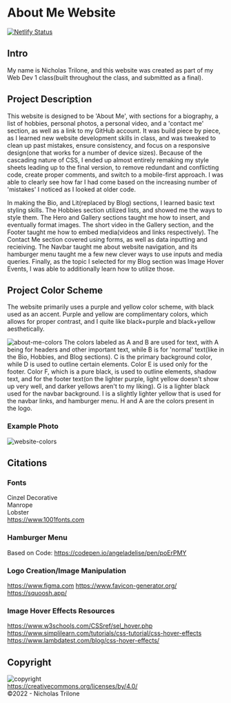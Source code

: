 # About Me Website
[![Netlify Status](https://api.netlify.com/api/v1/badges/d9a4e02e-f465-4450-9aff-9952e192643f/deploy-status)](https://app.netlify.com/sites/about-me-leadermasterguy/deploys)


## Intro
My name is Nicholas Trilone, and this website was created as part of my Web Dev 1 class(built throughout the class, and submitted as a final). 


## Project Description
This website is designed to be 'About Me', with sections for a biography, a list of hobbies, personal photos, a personal video, and a 'contact me' section, as well as a link to my GitHub account. It was build piece by piece, as I learned new website development skills in class, and was tweaked to clean up past mistakes, ensure consistency, and focus on a responsive design(one that works for a number of device sizes). Because of the cascading nature of CSS, I ended up almost entirely remaking my style sheets leading up to the final version, to remove redundant and conflicting code, create proper comments, and switch to a mobile-first approach. I was able to clearly see how far I had come based on the increasing number of 'mistakes' I noticed as I looked at older code.

In making the Bio, and Lit(replaced by Blog) sections, I learned basic text styling skills. The Hobbies section utilized lists, and showed me the ways to style them. The Hero and Gallery sections taught me how to insert, and eventually format images. The short video in the Gallery section, and the Footer taught me how to embed media(videos and links respectively). The Contact Me section covered using forms, as well as data inputting and recieiving. The Navbar taught me about website navigation, and its hamburger menu taught me a few new clever ways to use inputs and media queries. Finally, as the topic I selected for my Blog section was Image Hover Events, I was able to additionally learn how to utilize those.


## Project Color Scheme
The website primarily uses a purple and yellow color scheme, with black used as an accent.
Purple and yellow are complimentary colors, which allows for proper contrast, and I quite like black+purple and black+yellow aesthetically.

![about-me-colors](https://user-images.githubusercontent.com/30780494/206877771-d9509784-da71-4f83-9b0a-cb43aa561a79.png)
The colors labeled as A and B are used for text, with A being for headers and other important text, while B is for 'normal' text(like in the Bio, Hobbies, and Blog sections). C is the primary background color, while D is used to outline certain elements. Color E is used only for the footer. Color F, which is a pure black, is used to outline elements, shadow text, and for the footer text(on the lighter purple, light yellow doesn't show up very well, and darker yellows aren't to my liking). G is a lighter black used for the navbar background. I is a slightly lighter yellow that is used for the navbar links, and hamburger menu.
H and A are the colors present in the logo.

### Example Photo
![website-colors](https://user-images.githubusercontent.com/30780494/206877779-6d0a79bc-0129-4bbf-a22b-cc5770ce1d9a.JPG)


## Citations

### Fonts
Cinzel Decorative\
Manrope\
Lobster\
https://www.1001fonts.com

### Hamburger Menu
Based on Code: https://codepen.io/angeladelise/pen/poErPMY

### Logo Creation/Image Manipulation
https://www.figma.com
https://www.favicon-generator.org/
https://squoosh.app/

### Image Hover Effects Resources
https://www.w3schools.com/CSSref/sel_hover.php
https://www.simplilearn.com/tutorials/css-tutorial/css-hover-effects
https://www.lambdatest.com/blog/css-hover-effects/


## Copyright
![copyright](https://user-images.githubusercontent.com/30780494/206877831-cb68ee7d-0c3e-4ba2-bc7b-5563d83e03a2.png)\
https://creativecommons.org/licenses/by/4.0/ \
©2022 - Nicholas Trilone
